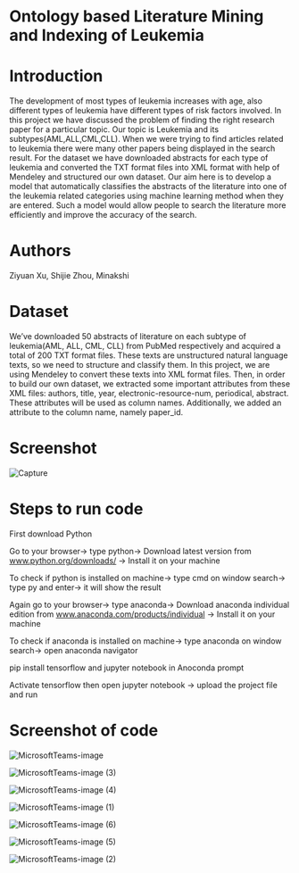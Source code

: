 # Ontology based Literature Mining and Indexing of Leukemia

# Introduction

The development of most types of leukemia increases with age, also different types of leukemia have different types of risk factors involved. In this project we have discussed the problem of finding the right research paper for a particular topic. Our topic is Leukemia and its subtypes(AML,ALL,CML,CLL). When we were trying to find articles related to leukemia there were many other papers being displayed in the search result. For the dataset we have downloaded abstracts for each type of leukemia and converted the TXT format files into XML format with help of Mendeley and structured our own dataset. Our aim here is to develop a model that automatically classifies the abstracts of the literature into one of the leukemia related categories using machine learning method when they are entered. Such a model would allow people to search the literature more efficiently and improve the accuracy of the search.

# Authors
Ziyuan Xu, Shijie Zhou, Minakshi

# Dataset

We’ve downloaded 50 abstracts of literature on each subtype of leukemia(AML, ALL, CML, CLL) from PubMed respectively and acquired a total of 200 TXT format files. These texts are unstructured natural language texts, so we need to structure and classify them. In this project, we are using Mendeley to convert these texts into XML format files. Then, in order to build our own dataset, we extracted some important attributes from these XML files: authors, title, year, electronic-resource-num, periodical, abstract. These attributes will be used as column names. Additionally, we added an attribute to the column name, namely paper_id. 

# Screenshot 

![Capture](https://user-images.githubusercontent.com/96027933/145858538-d39d3006-c4b1-461e-829f-8a5b0d1f4c46.PNG)

  
# Steps to run code

First download Python

Go to your browser-> type python-> Download latest version from www.python.org/downloads/ -> Install it on your machine

To check if python is installed on machine-> type cmd on window search-> type py and enter-> it will show the result

Again go to your browser-> type anaconda-> Download anaconda individual edition from www.anaconda.com/products/individual -> Install it on your machine

To check if anaconda is installed on machine-> type anaconda on window search-> open anaconda navigator

pip install tensorflow and jupyter notebook in Anoconda prompt 

Activate tensorflow then open jupyter notebook -> upload the project file and run

# Screenshot of code

![MicrosoftTeams-image](https://user-images.githubusercontent.com/96027933/145916329-b2edcab8-7f77-465b-9a79-f3bbe25ce5b0.png)

![MicrosoftTeams-image (3)](https://user-images.githubusercontent.com/96027933/145916349-809b825c-75f8-4832-b215-397aef0860d9.png)

![MicrosoftTeams-image (4)](https://user-images.githubusercontent.com/96027933/145916372-789e91b6-4142-498d-9a66-57ebc9db6211.png)

![MicrosoftTeams-image (1)](https://user-images.githubusercontent.com/96027933/145916424-1f0d388a-f395-4159-802a-e88fc93a67fe.png)

![MicrosoftTeams-image (6)](https://user-images.githubusercontent.com/96027933/145916530-08615c56-92de-41c6-bbb1-271b90e8adbd.png)

![MicrosoftTeams-image (5)](https://user-images.githubusercontent.com/96027933/145916631-74faba5f-ebf3-4ca8-9b47-e46853270880.png)

![MicrosoftTeams-image (2)](https://user-images.githubusercontent.com/96027933/145916683-2756b1aa-2fd7-4610-be53-45fcbe6dcb24.png)










